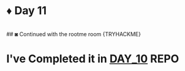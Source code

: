 # ♦ Day 11
</br>
## ◙ Continued with the rootme room {TRYHACKME}



# I've Completed it in [DAY_10](https://github.com/Izumi0XD/CYBER_SECURITY_NOTES/main/DAY_10) REPO
